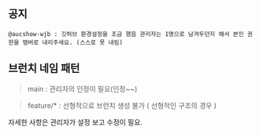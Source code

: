 ## 공지

```
@aucshow-wjb : 깃허브 환경설정을 조금 했음 관리자는 1명으로 남겨두던지 해서 본인 권한을 맴버로 내리주세요. (스스로 못 내림)
```


## 브런치 네임 패턴

> main : 관리자의 인정이 필요(인정~~)

> feature/* : 선형적으로 브런치 생성 불가 ( 선형적인 구조의 경우 )

자세한 사항은 관리자가 설정 보고 수정이 필요.
